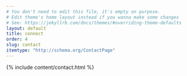 ```yaml
---
# You don't need to edit this file, it's empty on purpose.
# Edit theme's home layout instead if you wanna make some changes
# See: https://jekyllrb.com/docs/themes/#overriding-theme-defaults
layout: default
title: connect
order: 4
slug: contact
itemtype: "http://schema.org/ContactPage"
---
```


{% include content/contact.html %}
